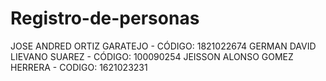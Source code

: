 # Registro-de-personas
JOSE ANDRED ORTIZ GARATEJO - CÓDIGO: 1821022674 
GERMAN DAVID LIEVANO SUAREZ - CÓDIGO: 100090254
JEISSON ALONSO GOMEZ HERRERA - CODIGO: 1621023231
